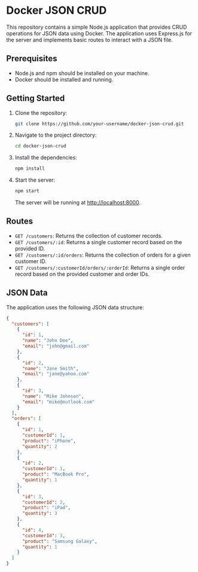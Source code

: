 

# Docker JSON CRUD

This repository contains a simple Node.js application that provides CRUD operations for JSON data using Docker. The application uses Express.js for the server and implements basic routes to interact with a JSON file.

## Prerequisites

- Node.js and npm should be installed on your machine.
- Docker should be installed and running.

## Getting Started

1. Clone the repository:

   ```bash
   git clone https://github.com/your-username/docker-json-crud.git
   ```

2. Navigate to the project directory:

   ```bash
   cd docker-json-crud
   ```

3. Install the dependencies:

   ```bash
   npm install
   ```

4. Start the server:

   ```bash
   npm start
   ```

   The server will be running at [http://localhost:8000](http://localhost:8000).

## Routes

- `GET /customers`: Returns the collection of customer records.
- `GET /customers/:id`: Returns a single customer record based on the provided ID.
- `GET /customers/:id/orders`: Returns the collection of orders for a given customer ID.
- `GET /customers/:customerId/orders/:orderId`: Returns a single order record based on the provided customer and order IDs.

## JSON Data

The application uses the following JSON data structure:

```json
{
  "customers": [
    {
      "id": 1,
      "name": "John Doe",
      "email": "john@gmail.com"
    },
    {
      "id": 2,
      "name": "Jane Smith",
      "email": "jane@yahoo.com"
    },
    {
      "id": 3,
      "name": "Mike Johnson",
      "email": "mike@outlook.com"
    }
  ],
  "orders": [
    {
      "id": 1,
      "customerId": 1,
      "product": "iPhone",
      "quantity": 2
    },
    {
      "id": 2,
      "customerId": 1,
      "product": "MacBook Pro",
      "quantity": 1
    },
    {
      "id": 3,
      "customerId": 2,
      "product": "iPad",
      "quantity": 3
    },
    {
      "id": 4,
      "customerId": 3,
      "product": "Samsung Galaxy",
      "quantity": 1
    }
  ]
}
```

